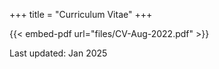 +++
title = "Curriculum Vitae"
+++

{{< embed-pdf url="files/CV-Aug-2022.pdf" >}}

Last updated: Jan 2025